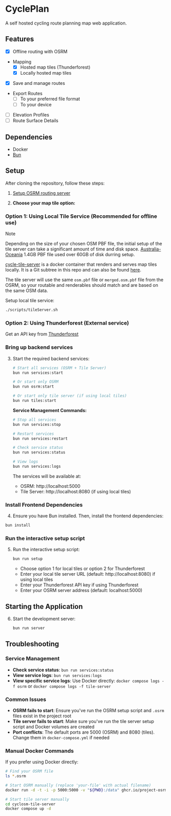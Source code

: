 # CyclePlan

A self hosted cycling route planning map web application.

## Features
- [x] Offline routing with OSRM
- Mapping
    - [x] Hosted map tiles (Thunderforest)
    - [x] Locally hosted map tiles
- [x] Save and manage routes
- Export Routes
    - [ ] To your preferred file format
    - [ ] To your device
- [ ] Elevation Profiles
- [ ] Route Surface Details

## Dependencies
- Docker
- [Bun](https://bun.com/)

## Setup
After cloning the repository, follow these steps:

1. [Setup OSRM routing server](docs/OSRM_Setup.md)

2. **Choose your map tile option:**

### Option 1: Using Local Tile Service (Recommended for offline use)
>[!NOTE]
> Depending on the size of your chosen OSM PBF file, the initial setup of the tile server can take a significant amount of time and disk space. [Australia-Oceania](https://download.geofabrik.de/australia-oceania.html) 1.4GB PBF file used over 60GB of disk durring setup.

[cycle-tile-server](cycle-tile-server/README.md) is a docker container that renders and serves map tiles locally. It is a Git subtree in this repo and can also be found [here](https://github.com/DAlexanderNZ/cyclosm-tile-server).

The tile server will use the same `osm.pbf` file or `merged.osm.pbf` file from the OSRM, so your routable and renderables should match and are based on the same OSM data.

Setup local tile service:
```bash
./scripts/tileServer.sh
```

### Option 2: Using Thunderforest (External service)
Get an API key from [Thunderforest](https://www.thunderforest.com/)

### Bring up backend services

3. Start the required backend services:
   ```bash
   # Start all services (OSRM + Tile Server)
   bun run services:start
   
   # Or start only OSRM
   bun run osrm:start
   
   # Or start only tile server (if using local tiles)
   bun run tiles:start
   ```

   **Service Management Commands:**
   ```bash
   # Stop all services
   bun run services:stop
   
   # Restart services
   bun run services:restart
   
   # Check service status
   bun run services:status
   
   # View logs
   bun run services:logs
   ```

   The services will be available at:
   - OSRM: http://localhost:5000
   - Tile Server: http://localhost:8080 (if using local tiles)

### Install Frontend Dependencies

4. Ensure you have Bun installed. Then, install the frontend dependencies:
```bash
bun install
```

### Run the interactive setup script

5. Run the interactive setup script:
   ```bash
   bun run setup
   ```
   - Choose option 1 for local tiles or option 2 for Thunderforest
   - Enter your local tile server URL (default: http://localhost:8080) if using local tiles
   - Enter your Thunderforest API key if using Thunderforest
   - Enter your OSRM server address (default: localhost:5000)

## Starting the Application

6. Start the development server:
   ```bash
   bun run server
   ```

## Troubleshooting

### Service Management
- **Check service status**: `bun run services:status`
- **View service logs**: `bun run services:logs`
- **View specific service logs**: Use Docker directly: `docker compose logs -f osrm` or `docker compose logs -f tile-server`

### Common Issues
- **OSRM fails to start**: Ensure you've run the OSRM setup script and `.osrm` files exist in the project root
- **Tile server fails to start**: Make sure you've run the tile server setup script and Docker volumes are created
- **Port conflicts**: The default ports are 5000 (OSRM) and 8080 (tiles). Change them in `docker-compose.yml` if needed

### Manual Docker Commands
If you prefer using Docker directly:
```bash
# Find your OSRM file
ls *.osrm

# Start OSRM manually (replace 'your-file' with actual filename)
docker run -d -t -i -p 5000:5000 -v "${PWD}:/data" ghcr.io/project-osrm/osrm-backend osrm-routed --algorithm mld /data/your-file.osrm

# Start tile server manually
cd cyclosm-tile-server
docker compose up -d
```
